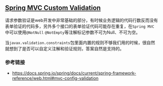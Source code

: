 ## [Spring MVC Custom Validation](https://www.baeldung.com/spring-mvc-custom-validator)
请求参数验证是web开发中非常基础的部分，有时候业务逻辑的代码行数反而没有表单验证的代码多，另外多个接口的表单验证代码可能存在重复，在`Spring MVC`中可以使用`@NotNull` `@NotEmpty`等注解标记参数不可为Null、不可为空。

当`javax.validation.constraints`包里面内置的规则不够我们用的时候，很自然就想到了是否可以自定义注解和验证规则，答案自然是支持的。

### 参考链接
- https://docs.spring.io/spring/docs/current/spring-framework-reference/web.html#mvc-config-validation
